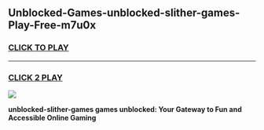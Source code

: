 
## Unblocked-Games-unblocked-slither-games-Play-Free-m7u0x
<h3>
<a href="https://premium76.site?title=unblocked-slither-games&ref=19M">CLICK TO PLAY</a></h3>
<hr>

<h3>
<a href="https://premium76.site?title=unblocked-slither-games&ref=19M">CLICK 2 PLAY</a>
  
</h3>

<a href="https://premium76.site?title=unblocked-slither-games&ref=19M"><img src="https://clearcache.store/games.png"></a>


**unblocked-slither-games games unblocked: Your Gateway to Fun and Accessible Online Gaming**
